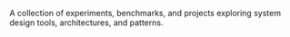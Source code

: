 A collection of experiments, benchmarks, and projects exploring system design tools, architectures, and patterns.